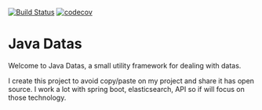 [![Build Status](https://travis-ci.com/snasello/java-datas.png)](https://travis-ci.org/snasello/java-datas)
[![codecov](https://codecov.io/gh/snasello/java-datas/branch/master/graph/badge.svg)](https://codecov.io/gh/snasello/java-datas)

# Java Datas

Welcome to Java Datas, a small utility framework for dealing with datas.

I create this project to avoid copy/paste on my project and share it has open source. I work a lot with spring boot, elasticsearch, API so if will focus on those technology.
